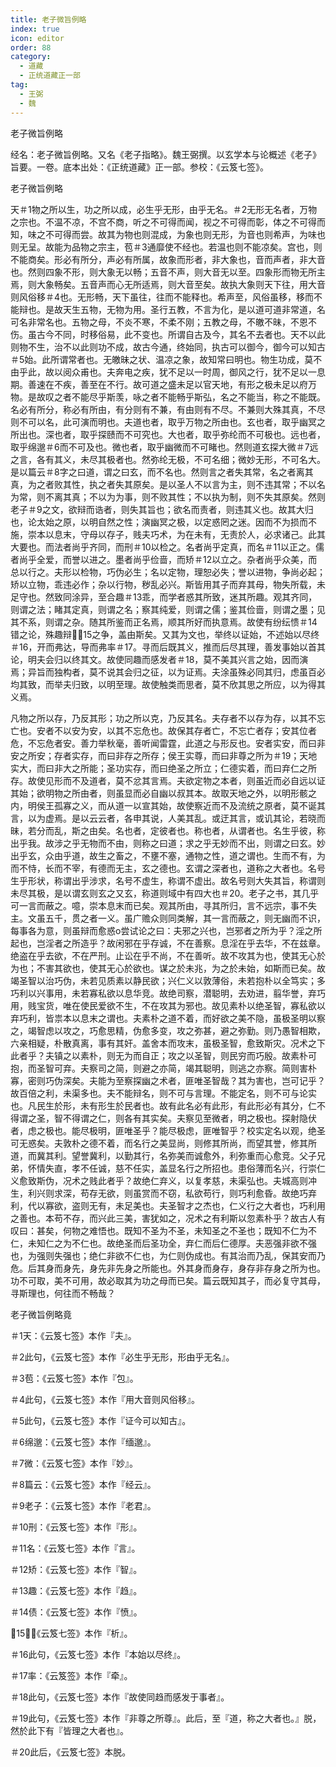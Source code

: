```yaml
---
title: 老子微旨例略
index: true
icon: editor
order: 88
category:
  - 道藏
  - 正统道藏正一部
tag:
  - 王弼
  - 魏
---
```


老子微旨例略  

经名：老子微旨例略。又名《老子指略》。魏王弼撰。以玄学本与论概述《老子》旨要。一卷。底本出处：《正统道藏》正一部。参校：《云笈七签》。  

老子微旨例略  

天＃1物之所以生，功之所以成，必生乎无形，由乎无名。＃2无形无名者，万物之宗也。不温不凉，不宫不商，听之不可得而闻，视之不可得而彰，体之不可得而知，味之不可得而尝。故其为物也则混成，为象也则无形，为音也则希声，为味也则无呈。故能为品物之宗主，苞＃3通靡使不经也。若温也则不能凉矣。宫也，则不能商矣。形必有所分，声必有所属，故象而形者，非大象也，音而声者，非大音也。然则四象不形，则大象无以畅；五音不声，则大音无以至。四象形而物无所主焉，则大象畅矣。五音声而心无所适焉，则大音至矣。故执大象则天下往，用大音则风俗移＃4也。无形畅，天下虽往，往而不能释也。希声至，风俗虽移，移而不能辩也。是故天生五物，无物为用。圣行五教，不言为化，是以道可道非常道，名可名非常名也。五物之母，不炎不寒，不柔不刚；五教之母，不皦不昧，不恩不伤。虽古今不同，时移俗易，此不变也。所谓自古及今，其名不去者也。天不以此则物不生，治不以此则功不成，故古今通，终始同，执古可以御今，御今可以知古＃5始。此所谓常者也。无皦昧之状、温凉之象，故知常曰明也。物生功成，莫不由乎此，故以阅众甫也。夫奔电之疾，犹不足以一时周，御风之行，犹不足以一息期。善速在不疾，善至在不行。故可道之盛未足以官天地，有形之极未足以府万物。是故叹之者不能尽乎斯羡，咏之者不能畅乎斯弘，名之不能当，称之不能既。名必有所分，称必有所由，有分则有不兼，有由则有不尽。不兼则大殊其真，不尽则不可以名，此可演而明也。夫道也者，取乎万物之所由也。玄也者，取乎幽冥之所出也。深也者，取乎探赜而不可究也。大也者，取乎弥纶而不可极也。远也者，取乎绵邈＃6而不可及也。微也者，取乎幽微而不可睹也。然则道玄探大微＃7远之言，各有其义，未尽其极者也。然弥纶无极，不可名细；微妙无形，不可名大。是以篇云＃8字之曰道，谓之曰玄，而不名也。然则言之者失其常，名之者离其真，为之者败其性，执之者失其原矣。是以圣人不以言为主，则不违其常；不以名为常，则不离其真；不以为为事，则不败其性；不以执为制，则不失其原矣。然则老子＃9之文，欲辩而诰者，则失其旨也；欲名而责者，则违其义也。故其大归也，论太始之原，以明自然之性；演幽冥之极，以定惑罔之迷。因而不为损而不施，崇本以息末，守母以存子，贱夫巧术，为在未有，无责於人，必求诸己。此其大要也。而法者尚乎齐同，而刑＃10以检之。名者尚乎定真，而名＃11以正之。儒者尚乎全爱，而誉以进之。墨者尚乎俭啬，而矫＃12以立之。杂者尚乎众美，而总以行之。夫形以检物，巧伪必生；名以定物，理恕必失；誉以进物，争尚必起；矫以立物，乖违必作；杂以行物，秽乱必兴。斯皆用其子而弃其母，物失所载，未足守也。然致同涂异，至合趣＃13乖，而学者惑其所致，迷其所趣。观其齐同，则谓之法；睹其定真，则谓之名；察其纯爱，则谓之儒；鉴其俭啬，则谓之墨；见其不系，则谓之杂。随其所鉴而正名焉，顺其所好而执意焉。故使有纷纭愦＃14错之论，殊趣辩＃15之争，盖由斯矣。又其为文也，举终以证始，不述始以尽终＃16，开而弗达，导而弗率＃17。寻而后既其义，推而后尽其理，善发事始以首其论，明夫会归以终其文。故使同趣而感发者＃18，莫不美其兴言之始，因而演焉；异旨而独构者，莫不说其会归之征，以为证焉。夫涂虽殊必同其归，虑虽百必均其致，而举夫归致，以明至理。故使触类而思者，莫不欣其思之所应，以为得其义焉。  

凡物之所以存，乃反其形；功之所以克，乃反其名。夫存者不以存为存，以其不忘亡也。安者不以安为安，以其不忘危也。故保其存者亡，不忘亡者存；安其位者危，不忘危者安。善力举秋毫，善听闻雷霆，此道之与形反也。安者实安，而曰非安之所安；存者实存，而曰非存之所存；侯王实尊，而曰非尊之所为＃19；天地实大，而曰非大之所能；圣功实存，而曰绝圣之所立；仁德实着，而曰弃仁之所存。故使见形而不及道者，莫不忿其言焉。夫欲定物之本者，则虽近而必自远以证其始；欲明物之所由者，则虽显而必自幽以叔其本。故取天地之外，以明形骸之内，明侯王孤寡之义，而从道一以宣其始，故使察近而不及流统之原者，莫不诞其言，以为虚焉。是以云云者，各申其说，人美其乱。或迂其言，或讥其论，若晓而昧，若分而乱，斯之由矣。名也者，定彼者也。称也者，从谓者也。名生乎彼，称出乎我。故涉之乎无物而不由，则称之曰道；求之乎无妙而不出，则谓之曰玄。妙出乎玄，众由乎道，故生之畜之，不壅不塞，通物之性，道之谓也。生而不有，为而不恃，长而不宰，有德而无主，玄之德也。玄谓之深者也，道称之大者也。名号生乎形状，称谓出乎涉求，名号不虚生，称谓不虚出。故名号则大失其旨，称谓则未尽其极，是以谓玄则玄之又玄，称道则域中有四大也＃20。老子之书，其几乎可一言而蔽之。噫，崇本息末而已矣。观其所由，寻其所归，言不远宗，事不失主。文虽五千，贯之者一义。虽广赡众则同类解，其一言而蔽之，则无幽而不识，每事各为意，则虽辩而愈惑o尝试论之曰：夫邪之兴也，岂邪者之所为乎？淫之所起也，岂淫者之所造乎？故闲邪在乎存诚，不在善察。息淫在乎去华，不在兹章。绝盗在乎去欲，不在严刑。止讼在乎不尚，不在善听。故不攻其为也，使其无心於为也；不害其欲也，使其无心於欲也。谋之於未兆，为之於未始，如斯而已矣。故竭圣智以治巧伪，未若见质素以静民欲；兴仁义以敦薄俗，未若抱朴以全笃实；多巧利以兴事用，未若寡私欲以息华竞。故绝司察，潜聪明，去劝进，翦华誉，弃巧用，贱宝货，唯在使民爱欲不生，不在攻其为邪也。故见素朴以绝圣智，寡私欲以弃巧利，皆祟本以息末之谓也。夫素朴之道不着，而好欲之美不隐，虽极圣明以察之，竭智虑以攻之，巧愈思精，伪愈多变，攻之弥甚，避之弥勤。则乃愚智相欺，六亲相疑，朴散真离，事有其奸。盖舍本而攻末，虽极圣智，愈致斯灾。况术之下此者乎？夫镇之以素朴，则无为而自正；攻之以圣智，则民穷而巧殷。故素朴可抱，而圣智可弃。夫察司之简，则避之亦简，竭其聪明，则逃之亦察。简则害朴寡，密则巧伪深矣。夫能为至察探幽之术者，匪唯圣智哉？其为害也，岂可记乎？故百倍之利，未渠多也。夫不能辩名，则不可与言理。不能定名，则不可与论实也。凡民生於形，未有形生於民者也。故有此名必有此形，有此形必有其分，仁不得谓之圣，智不得谓之仁，则各有其实矣。夫察见至微者，明之极也。探射隐伏者，虑之极也。能尽极明，匪唯圣乎？能尽极虑，匪唯智乎？校实定名以观，绝圣可无惑矣。夫敦朴之德不着，而名行之美显尚，则修其所尚，而望其誉，修其所道，而冀其利。望誉冀利，以勤其行，名弥美而诚愈外，利弥重而心愈竞。父子兄弟，怀情失直，孝不任诚，慈不任实，盖显名行之所招也。患俗薄而名兴，行崇仁义愈致斯伪，况术之贱此者乎？故绝仁弃义，以复孝慈，未渠弘也。夫城高则冲生，利兴则求深，苟存无欲，则虽赏而不窃，私欲苟行，则巧利愈昏。故绝巧弃利，代以寡欲，盗则无有，未足美也。夫圣智才之杰也，仁义行之大者也，巧利用之善也。本苟不存，而兴此三美，害犹如之，况术之有利斯以忽素朴乎？故古人有叹曰：甚矣，何物之难悟也。既知不圣为不圣，未知圣之不圣也；既知不仁为不仁，未知仁之为不仁也。故绝圣而后圣功全，弃仁而后仁德厚。夫恶强非欲不强也，为强则失强也；绝仁非欲不仁也，为仁则伪成也。有其治而乃乱，保其安而乃危。后其身而身先，身先非先身之所能也。外其身而身存，身存非存身之所为也。功不可取，美不可用，故必取其为功之母而已矣。篇云既知其子，而必复守其母，寻斯理也，何往而不畅哉？  

老子微旨例略竟  

＃1天：《云笈七签》本作『夫』。  

＃2此句，《云笈七签》本作『必生乎无形，形由乎无名』。  

＃3苞：《云笈七签》本作『包』。  

＃4此句，《云笈七签》本作『用大音则风俗移』。  

＃5此句，《云笈七签》本作『证今可以知古』。  

＃6绵邈：《云笈七签》本作『缅邈』。  

＃7微：《云笈七签》本作『妙』。  

＃8篇云：《云笈七签》本作『经云』。  

＃9老子：《云笈七签》本作『老君』。  

＃10刑：《云笈七签》本作『形』。  

＃11名：《云笈七签》本作『言』。  

＃12矫：《云笈七签》本作『智』。  

＃13趣：《云笈七签》本作『趋』。  

＃14债：《云笈七签》本作『愤』。  

＃15：《云笈七签》本作『析』。  

＃16此句，《云笈七签》本作『本始以尽终』。  

＃17率：《云笈签》本作『牵』。  

＃18此句，《云笈七签》本作『故使同趋而感发于事者』。  

＃19此句，《云笈七签》本作『非尊之所尊』。此后，至『道，称之大者也。』脱，然於此下有『皆理之大者也』。  

＃20此后，《云笈七签》本脱。  
